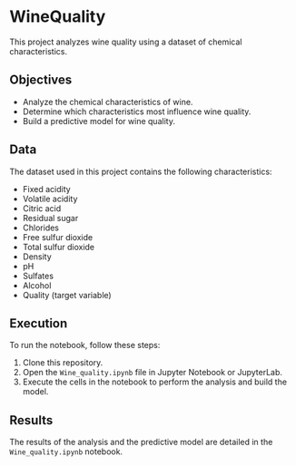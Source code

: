 # WineQuality

This project analyzes wine quality using a dataset of chemical characteristics.

## Objectives

- Analyze the chemical characteristics of wine.
- Determine which characteristics most influence wine quality.
- Build a predictive model for wine quality.

## Data

The dataset used in this project contains the following characteristics:

- Fixed acidity
- Volatile acidity
- Citric acid
- Residual sugar
- Chlorides
- Free sulfur dioxide
- Total sulfur dioxide
- Density
- pH
- Sulfates
- Alcohol
- Quality (target variable)

## Execution

To run the notebook, follow these steps:

1. Clone this repository.
2. Open the `Wine_quality.ipynb` file in Jupyter Notebook or JupyterLab.
3. Execute the cells in the notebook to perform the analysis and build the model.

## Results

The results of the analysis and the predictive model are detailed in the `Wine_quality.ipynb` notebook.